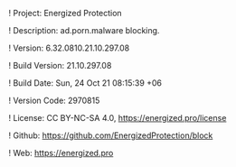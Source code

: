 ! Project: Energized Protection

! Description: ad.porn.malware blocking.

! Version: 6.32.0810.21.10.297.08

! Build Version: 21.10.297.08

! Build Date: Sun, 24 Oct 21 08:15:39 +06

! Version Code: 2970815

! License: CC BY-NC-SA 4.0, https://energized.pro/license

! Github: https://github.com/EnergizedProtection/block

! Web: https://energized.pro
